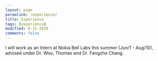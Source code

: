 ```yaml
---
layout: page
permalink: /experience/
title: Experience
tags: [experience]
modified: 8-15-2020
comments: false
---
```



I will work as an Intern at Nokia Bell Labs this summer (Jun/1 - Aug/10), advised under Dr. Woo, Thomas and Dr. Fangzhe Chang.